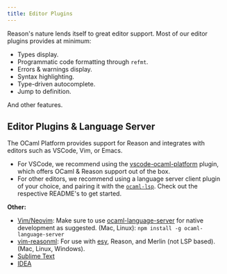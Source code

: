 ```yaml
---
title: Editor Plugins
---
```


Reason's nature lends itself to great editor support. Most of our editor plugins provides at minimum:

- Types display.
- Programmatic code formatting through `refmt`.
- Errors & warnings display.
- Syntax highlighting.
- Type-driven autocomplete.
- Jump to definition.

And other features.

## Editor Plugins & Language Server

The OCaml Platform provides support for Reason and integrates with editors such as VSCode, Vim, or Emacs.

- For VSCode, we recommend using the [vscode-ocaml-platform](https://github.com/ocamllabs/vscode-ocaml-platform) plugin, which offers OCaml & Reason support out of the box.
- For other editors, we recommend using a language server client plugin of your choice, and pairing it with the [`ocaml-lsp`](https://github.com/ocaml/ocaml-lsp). Check out the respective README's to get started.

**Other:**

- [Vim/Neovim](https://github.com/reasonml-editor/vim-reason-plus): Make sure to use [ocaml-language-server](https://www.npmjs.com/package/ocaml-language-server) for native development as suggested. (Mac, Linux): `npm install -g ocaml-language-server`
- [vim-reasonml](https://github.com/jordwalke/vim-reasonml): For use with [esy](https://esy.sh/), Reason, and Merlin (not LSP based). (Mac, Linux, Windows).
- [Sublime Text](https://github.com/reasonml-editor/sublime-reason)
- [IDEA](https://github.com/reasonml-editor/reasonml-idea-plugin)
